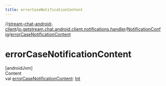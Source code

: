```yaml
---
title: errorCaseNotificationContent
---
```

//[stream-chat-android-client](../../../index.md)/[io.getstream.chat.android.client.notifications.handler](../index.md)/[NotificationConfig](index.md)/[errorCaseNotificationContent](errorCaseNotificationContent.md)



# errorCaseNotificationContent  
[androidJvm]  
Content  
val [errorCaseNotificationContent](errorCaseNotificationContent.md): [Int](https://kotlinlang.org/api/latest/jvm/stdlib/kotlin/-int/index.html)  




